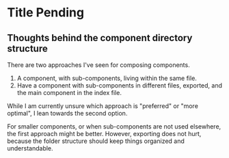 # Title Pending

## Thoughts behind the component directory structure

There are two approaches I've seen for composing components.

1. A component, with sub-components, living within the same file.
2. Have a component with sub-components in different files, exported, and the main component in the index file.

While I am currently unsure which approach is "preferred" or "more optimal", I lean towards the second option.

For smaller components, or when sub-components are not used elsewhere, the first approach might be better.
However, exporting does not hurt, because the folder structure should keep things organized and understandable.
